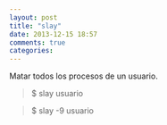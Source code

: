 ```yaml
---
layout: post
title: "slay"
date: 2013-12-15 18:57
comments: true
categories: 
---
```

Matar todos los procesos de un usuario.

>$ slay usuario 

>$ slay -9 usuario

